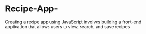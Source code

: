 # Recipe-App-
Creating a recipe app using JavaScript involves building a front-end application that allows users to view, search, and save recipes

